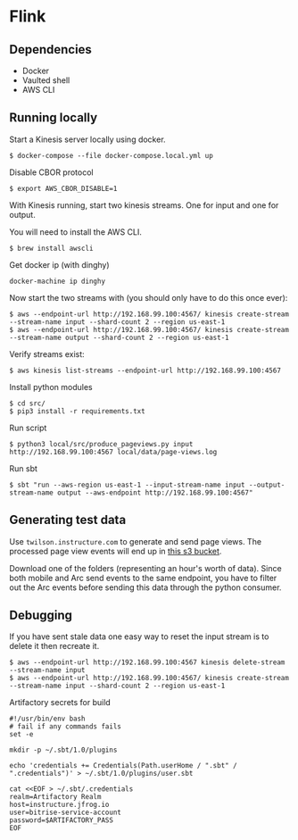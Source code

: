# Flink

## Dependencies

* Docker
* Vaulted shell
* AWS CLI

## Running locally


Start a Kinesis server locally using docker.
```
$ docker-compose --file docker-compose.local.yml up
```

Disable CBOR protocol
```
$ export AWS_CBOR_DISABLE=1
```

With Kinesis running, start two kinesis streams. One for input and one for
output.

You will need to install the AWS CLI.
```
$ brew install awscli
```

Get docker ip (with dinghy)
```
docker-machine ip dinghy
```

Now start the two streams with (you should only have to do this once ever):
```
$ aws --endpoint-url http://192.168.99.100:4567/ kinesis create-stream --stream-name input --shard-count 2 --region us-east-1
$ aws --endpoint-url http://192.168.99.100:4567/ kinesis create-stream --stream-name output --shard-count 2 --region us-east-1
```

Verify streams exist:
```
$ aws kinesis list-streams --endpoint-url http://192.168.99.100:4567
```

Install python modules
```
$ cd src/
$ pip3 install -r requirements.txt
```

Run script
```
$ python3 local/src/produce_pageviews.py input http://192.168.99.100:4567 local/data/page-views.log
```

Run sbt
```
$ sbt "run --aws-region us-east-1 --input-stream-name input --output-stream-name output --aws-endpoint http://192.168.99.100:4567"
```

## Generating test data
Use `twilson.instructure.com` to generate and send page views. The processed
page view events will end up in [this s3 bucket](https://console.aws.amazon.com/s3/buckets/pandata-raw-events-beta/2018/06/28/?region=us-east-1&tab=overview).

Download one of the folders (representing an hour's worth of data). Since both
mobile and Arc send events to the same endpoint, you have to filter out
the Arc events before sending this data through the python consumer.

## Debugging
If you have sent stale data one easy way to reset the input stream is to delete
it then recreate it.

```
$ aws --endpoint-url http://192.168.99.100:4567 kinesis delete-stream --stream-name input
$ aws --endpoint-url http://192.168.99.100:4567/ kinesis create-stream --stream-name input --shard-count 2 --region us-east-1
```

Artifactory secrets for build
```
#!/usr/bin/env bash
# fail if any commands fails
set -e

mkdir -p ~/.sbt/1.0/plugins

echo 'credentials += Credentials(Path.userHome / ".sbt" / ".credentials")' > ~/.sbt/1.0/plugins/user.sbt

cat <<EOF > ~/.sbt/.credentials
realm=Artifactory Realm
host=instructure.jfrog.io
user=bitrise-service-account
password=$ARTIFACTORY_PASS
EOF
```
